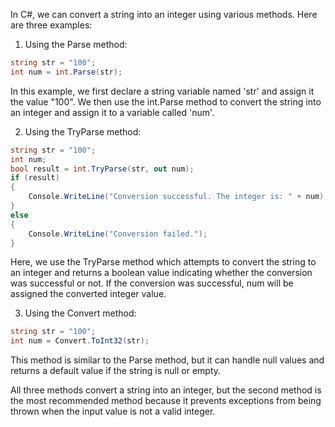 In C#, we can convert a string into an integer using various methods. Here are three examples:

1. Using the Parse method: 

```csharp
string str = "100";  
int num = int.Parse(str);
```

In this example, we first declare a string variable named 'str' and assign it the value "100". We then use the int.Parse method to convert the string into an integer and assign it to a variable called 'num'.

2. Using the TryParse method:

```csharp
string str = "100";  
int num;  
bool result = int.TryParse(str, out num);  
if (result)  
{  
    Console.WriteLine("Conversion successful. The integer is: " + num);  
}  
else  
{  
    Console.WriteLine("Conversion failed.");  
}  

```

Here, we use the TryParse method which attempts to convert the string to an integer and returns a boolean value indicating whether the conversion was successful or not. If the conversion was successful, num will be assigned the converted integer value.

3. Using the Convert method:

```csharp
string str = "100";
int num = Convert.ToInt32(str); 
```

This method is similar to the Parse method, but it can handle null values and returns a default value if the string is null or empty.

All three methods convert a string into an integer, but the second method is the most recommended method because it prevents exceptions from being thrown when the input value is not a valid integer.